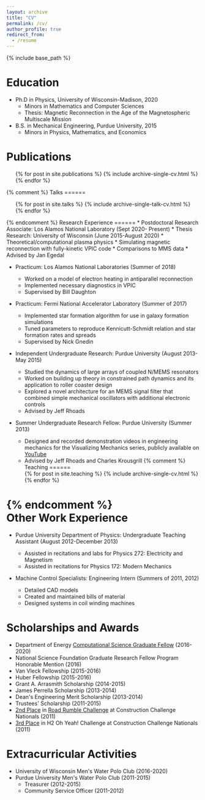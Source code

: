 ```yaml
---
layout: archive
title: "CV"
permalink: /cv/
author_profile: true
redirect_from:
  - /resume
---
```


{% include base_path %}

Education
======
* Ph.D in Physics, University of Wisconsin-Madison, 2020
  * Minors in Mathematics and Computer Sciences
  * Thesis: Magnetic Reconnection in the Age of the Magnetospheric Multiscale Mission
* B.S. in Mechanical Engineering, Purdue University, 2015
  * Minors in Physics, Mathematics, and Economics 

Publications
======
  <ul>{% for post in site.publications %}
    {% include archive-single-cv.html %}
  {% endfor %}</ul>
{% comment %}
Talks
======
  <ul>{% for post in site.talks %}
    {% include archive-single-talk-cv.html %}
  {% endfor %}</ul>
{% endcomment %}  
Research Experience
======
* Postdoctoral Research Associate: Los Alamos National Laboratory (Sept 2020- Present)
* Thesis Research: University of Wisconsin (June 2015-August 2020)
	* Theoretical/computational plasma physics
	* Simulating magnetic reconnection with fully-kinetic VPIC code
	* Comparisons to MMS data
	* Advised by Jan Egedal


* Practicum: Los Alamos National Laboratories (Summer of  2018)
  * Worked on a model of electron heating in antiparallel reconnection
  * Implemented necessary diagnostics in VPIC
  * Supervised by Bill Daughton
      
* Practicum: Fermi National Accelerator Laboratory (Summer of  2017)
  * Implemented star formation algorithm for use in galaxy formation simulations
  * Tuned parameters to reproduce Kennicutt-Schmidt relation and star formation rates and spreads
  * Supervised by Nick Gnedin
  
* Independent Undergraduate Research: Purdue University (August 2013-May 2015)
  * Studied the dynamics of large arrays of coupled N/MEMS resonators
  * Worked on building up theory in constrained path dynamics and its application to roller coaster design
  * Explored a novel architecture for an MEMS signal filter that combined simple mechanical oscillators with additional electronic controls 
  * Advised by Jeff Rhoads
  
* Summer Undergraduate Research Fellow: Purdue University (Summer 2013)
  * Designed and recorded demonstration videos in engineering mechanics for the Visualizing Mechanics series, publicly available on <a href="https://www.youtube.com/channel/UCqu6LULiJLjMqyTpPAlAhNg">YouTube</a>
  * Advised by Jeff Rhoads and Charles Krousgrill
{% comment %}   
Teaching
======
  <ul>{% for post in site.teaching %}
    {% include archive-single-cv.html %}
  {% endfor %}</ul>
{% endcomment %}    
Other Work Experience
======
* Purdue University Department of Physics: Undergraduate Teaching Assistant (August 2012-December 2013)
  * Assisted in recitations and labs for Physics 272: Electricity and Magnetism
  * Assisted in recitations for Physics 172: Modern Mechanics

* Machine Control Specialists: Engineering Intern (Summers of  2011, 2012)
  * Detailed CAD models
  * Created and maintained bills of material
  * Designed systems in coil winding machines
    

Scholarships and Awards
======
* Department of Energy <a href="https://www.krellinst.org/csgf/">Computational Science Graduate Fellow</a> (2016-2020)
* National Science Foundation Graduate Research Fellow Program Honorable Mention (2016)
* Van Vleck Fellowship (2015-2016)
* Huber Fellowship (2015-2016)
* Grant A. Arrasmith Scholarship (2014-2015)
* James Perrella Scholarship (2013-2014)
* Dean's Engineering Merit Scholarship (2013-2014)
* Trustees' Scholarship (2011-2015)
* <a href="https://www.forconstructionpros.com/business/business-services/training-education/article/10245738/construction-challenge-teen-competition-winners">2nd Place</a> in <a href="https://www.youtube.com/watch?v=PO0NOTQCYP4">Road Rumble Challenge</a> at Construction Challenge Nationals (2011)
* <a href="https://www.forconstructionpros.com/business/business-services/training-education/article/10245738/construction-challenge-teen-competition-winners">3rd Place</a> in H2 Oh Yeah! Challenge at Construction Challenge Nationals (2011)

  
Extracurricular Activities
======
* University of Wisconsin Men's Water Polo Club (2016-2020)
* Purdue University Men's Water Polo Club (2011-2015)
  * Treasurer (2012-2015)
  * Community Service Officer (2011-2012)